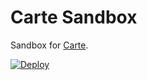 # Carte Sandbox

Sandbox for [Carte](https://github.com/tily/carte).

[![Deploy](https://www.herokucdn.com/deploy/button.png)](https://heroku.com/deploy)

